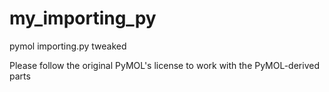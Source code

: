 # my_importing_py
pymol importing.py tweaked

Please follow the original PyMOL's license to work with the PyMOL-derived parts

